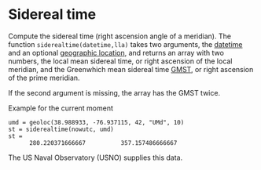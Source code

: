 # Sidereal time
Compute the sidereal time (right ascension angle of a meridian). The function `siderealtime(datetime,lla)` takes two arguments, the [datetime](datetime.md) and an optional [geographic location](location.md#geographic-ecef), and returns an array with two numbers, the local mean sidereal time, or right ascension of the local meridian, and the Greenwhich mean sidereal time [GMST](https://aa.usno.navy.mil/faq/asa_glossary#Greenwich-Mean-Sidereal-Time-(GMST)), or right ascension of the prime meridian.

If the second argument is missing, the array has the GMST twice.

Example for the current moment

    umd = geoloc(38.988933, -76.937115, 42, "UMd", 10)
	st = siderealtime(nowutc, umd)
	st =
          280.220371666667          357.157486666667

The US Naval Observatory (USNO) supplies this data.
